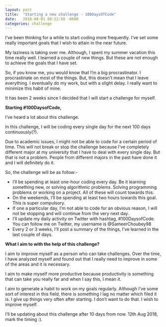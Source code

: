 ```yaml
---
layout: post
title:  "Starting a new challenge - 100DaysOfCode"
date:   2018-08-01 00:22:50 -0600
categories: challenge
---
```



I’ve been thinking for a while to start coding more frequently. I’ve set some really important goals that I wish to attain in the near future. 

My laziness is taking over me. Although, I spent my summer vacation this time really well. I learned a couple of new things. But these are not enough to achieve the goals that I have set.

So, if you know me, you would know that I’m a big procrastinator. I procrastinate on most of the things. But, this doesn’t mean that I leave everything. I eventually do my work, but with a slight delay. I really want to minimize this habit of mine. 

It has been 2 weeks since I decided that I will start a challenge for myself. 

**Starting #100DaysofCode,**

I’ve heard a lot about this challenge. 

In this challenge, I will be coding every single day for the next 100 days continuously(?).

Due to academic issues, I might not be able to code for a certain period of time. This will not break or stop the challenge because I’ve completely different major at my university that I have to deal with every single day. But that is not a problem. People from different majors in the past have done it and I will definitely do it. 

So, the challenge will be as follow:-

* I’ll be spending at least one-hour coding every day. Be it learning something new, or solving algorithmic problems. Solving programming problems or working on a project. All of these will count towards this.
* On the weekends, I’ll be spending at least two hours towards this goal. This is super compulsory. 
* If one a particular day, I’m not able to code for an obvious reason, I will not be stopping and will continue from the very next day.
* I’ll update my daily activity on Twitter with hashtag, #100DaysofCode. You can follow me on Twitter, my username is @SameerChoubey98
* Every 2 or 3 weeks, I’ll post a summary of the things, I’ve learned in the last couple of days.

**What I aim to with the help of this challenge?**

I aim to improve myself as a person who can take challenges. Over the time, I have analyzed myself and found out that I really need to improve in some of the areas and it is necessary.

I aim to make myself more productive because productivity is something that can take you really far and when I say this, I mean it.

I aim to generate a habit to work on my goals regularly. Although I’ve some sort of interest in this field, there is something I lag no matter which filed it is. I give up things very often after starting. I don’t want to do that. I wish to improve myself.

I’ll be updating about this challenge after 10 days from now. 12th Aug 2018, mark the timing :).



